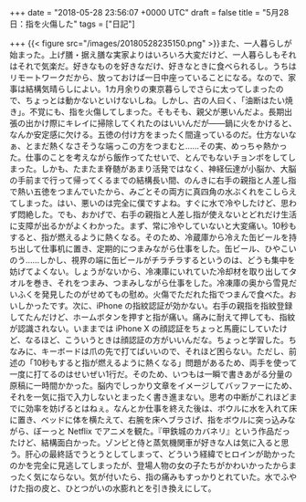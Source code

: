 
+++
date = "2018-05-28 23:56:07 +0000 UTC"
draft = false
title = "5月28日：指を火傷した"
tags = ["日記"]

+++
{{< figure src="/images/20180528235150.png"  >}}また、一人暮らしが始まった。上げ膳・据え膳な実家よりはいろいろ大変だけど、一人暮らしもそれはそれで気楽だ。好きなものを好きなだけ、好きなときに食べられるし。うちはリモートワークだから、放っておけば一日中座っていることになる。なので、家事は結構気晴らしによい。1カ月余りの東京暮らしでさらに太ってしまったので、ちょっとは動かないといけないしね。しかし、古の人曰く、「油断はたい焼き」。不覚にも、指を火傷してしまった。そもそも、親父が悪いんだよ。長期出張の出かけ際にキレイに掃除してくれたのはいいんだが――鍋に火をかけると、なんか安定感に欠ける。五徳の付け方をまったく間違っているのだ。仕方ないなぁ、とまだ熱くなさそうな端っこの方をつまむと……その実、めっちゃ熱かった。仕事のことを考えながら飯作ってたせいで、とんでもないチョンボをしてしまった。しかも、たまたま脊髄があまり活発ではなく、神経伝達が小脳か、大脳の手前まで行って帰ってくるまでの結構長い間、のんきに右手の親指と人差し指で熱い五徳をつまんでいたから、みごとその両方に真四角の水ぶくれをこしらえてしまった。はい、悪いのは完全に僕ですよね。すぐに水で冷やしたけど、思わず悶絶した。でも、おかげで、右手の親指と人差し指が使えないとどれだけ生活に支障が出るかがよくわかった。まず、常に冷やしていないと大変痛い。10秒もすると、指が燃えるように熱くなる。そのため、冷蔵庫から冷えた缶ビールを持ち出して仕事机に置き、定期的につまみながら仕事をした。缶ビール、ひやこいのう……しかし、視界の端に缶ビールがチラチラするというのは、どうも集中を妨げてよくない。しょうがないから、冷凍庫にいれていた冷却材を取り出してタオルを巻き、それをつまみ、つまみしながら仕事をした。冷凍庫の奥から雪見だいふくを発見したのがせめてもの慰め。火傷でただれた指でつまんで食べた。おいしかったです。次に、iPhone の指紋認証が効かない。右手の親指を指紋登録してたんだけど、ホームボタンを押すと指が痛い。痛みに耐えて押しても、指紋が認識されない。いままでは iPhone X の顔認証をちょっと馬鹿にしていたけど、なるほど、こういうときは顔認証の方がいいんだな。ちょっと学習した。ちなみに、キーボードは爪の先で打てばいいので、それほど困らない。ただし、前述の「10秒もすると指が燃えるように熱くなる」問題があるため、両手を使って一度に打てるのはせいぜい1行だ。そのため、いつもは一瞬で書きあがる分量の原稿に一時間かかった。脳内でしっかり文章をイメージしてバッファーにため、それを一気に指で入力しないとまったく書き進まない。思考の中断がこれほどまでに効率を妨げるとはねぇ。なんとか仕事を終えた後は、ボウルに水を入れて床に置き、ベッドに体を横たえて、右腕を床へブラさげ、指をボウルに突っ込みながら、ぼーっと Netflix でアニメを観た。『甲鉄城のカバネリ』という作品だったけど、結構面白かった。ゾンビと侍と蒸気機関車が好きな人は気に入ると思う。肝心の最終話でうとうとしてしまって、どういう経緯でヒロインが助かったのかを完全に見逃してしまったが、登場人物の女の子たちがかわいかったからまったく気にならない。気が付いたら、指の痛みもすっかりとれていた。水でふやけた指の皮と、ひとつがいの水膨れとを引き換えにして。


